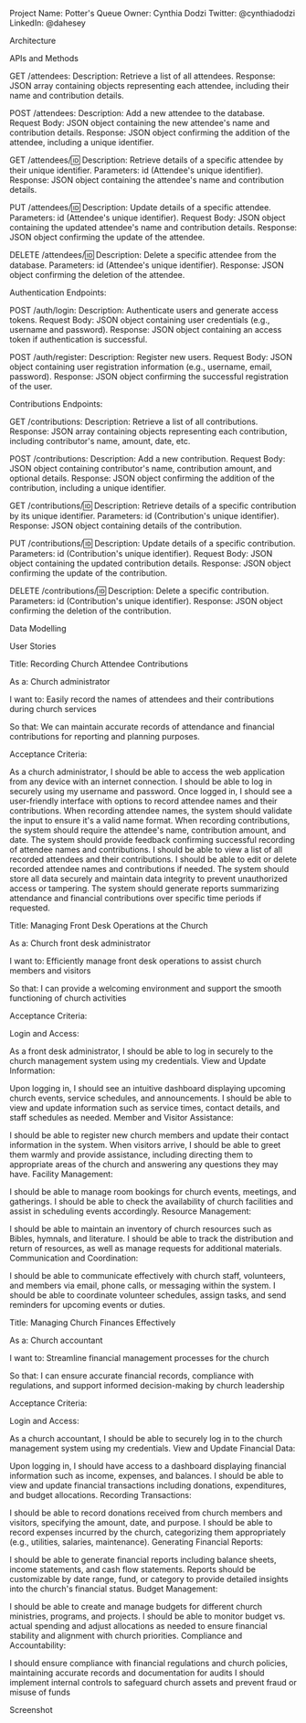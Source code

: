 Project Name: Potter's Queue
Owner: Cynthia Dodzi
Twitter: @cynthiadodzi
LinkedIn: @dahesey

Architecture


APIs and Methods

GET /attendees:
Description: Retrieve a list of all attendees.
Response: JSON array containing objects representing each attendee, including their name and contribution details.




POST /attendees:
Description: Add a new attendee to the database.
Request Body: JSON object containing the new attendee's name and contribution details.
Response: JSON object confirming the addition of the attendee, including a unique identifier.

GET /attendees/:id:
Description: Retrieve details of a specific attendee by their unique identifier.
Parameters: id (Attendee's unique identifier).
Response: JSON object containing the attendee's name and contribution details.

PUT /attendees/:id:
Description: Update details of a specific attendee.
Parameters: id (Attendee's unique identifier).
Request Body: JSON object containing the updated attendee's name and contribution details.
Response: JSON object confirming the update of the attendee.

DELETE /attendees/:id:
Description: Delete a specific attendee from the database.
Parameters: id (Attendee's unique identifier).
Response: JSON object confirming the deletion of the attendee.


Authentication Endpoints:

POST /auth/login:
Description: Authenticate users and generate access tokens.
Request Body: JSON object containing user credentials (e.g., username and password).
Response: JSON object containing an access token if authentication is successful.

POST /auth/register:
Description: Register new users.
Request Body: JSON object containing user registration information (e.g., username, email, password).
Response: JSON object confirming the successful registration of the user.

Contributions Endpoints:

GET /contributions:
Description: Retrieve a list of all contributions.
Response: JSON array containing objects representing each contribution, including contributor's name, amount, date, etc.



POST /contributions:
Description: Add a new contribution.
Request Body: JSON object containing contributor's name, contribution amount, and optional details.
Response: JSON object confirming the addition of the contribution, including a unique identifier.

GET /contributions/:id:
Description: Retrieve details of a specific contribution by its unique identifier.
Parameters: id (Contribution's unique identifier).
Response: JSON object containing details of the contribution.

PUT /contributions/:id:
Description: Update details of a specific contribution.
Parameters: id (Contribution's unique identifier).
Request Body: JSON object containing the updated contribution details.
Response: JSON object confirming the update of the contribution.

DELETE /contributions/:id:
Description: Delete a specific contribution.
Parameters: id (Contribution's unique identifier).
Response: JSON object confirming the deletion of the contribution.


Data Modelling




User Stories

Title: Recording Church Attendee Contributions

As a: Church administrator

I want to: Easily record the names of attendees and their contributions during church services

So that: We can maintain accurate records of attendance and financial contributions for reporting and planning purposes.

Acceptance Criteria:

As a church administrator, I should be able to access the web application from any device with an internet connection.
I should be able to log in securely using my username and password.
Once logged in, I should see a user-friendly interface with options to record attendee names and their contributions.
When recording attendee names, the system should validate the input to ensure it's a valid name format.
When recording contributions, the system should require the attendee's name, contribution amount, and date.
The system should provide feedback confirming successful recording of attendee names and contributions.
I should be able to view a list of all recorded attendees and their contributions.
I should be able to edit or delete recorded attendee names and contributions if needed.
The system should store all data securely and maintain data integrity to prevent unauthorized access or tampering.
The system should generate reports summarizing attendance and financial contributions over specific time periods if requested.


Title: Managing Front Desk Operations at the Church

As a: Church front desk administrator

I want to: Efficiently manage front desk operations to assist church members and visitors

So that: I can provide a welcoming environment and support the smooth functioning of church activities

Acceptance Criteria:

Login and Access:

As a front desk administrator, I should be able to log in securely to the church management system using my credentials.
View and Update Information:

Upon logging in, I should see an intuitive dashboard displaying upcoming church events, service schedules, and announcements.
I should be able to view and update information such as service times, contact details, and staff schedules as needed.
Member and Visitor Assistance:

I should be able to register new church members and update their contact information in the system.
When visitors arrive, I should be able to greet them warmly and provide assistance, including directing them to appropriate areas of the church and answering any questions they may have.
Facility Management:

I should be able to manage room bookings for church events, meetings, and gatherings.
I should be able to check the availability of church facilities and assist in scheduling events accordingly.
Resource Management:

I should be able to maintain an inventory of church resources such as Bibles, hymnals, and literature.
I should be able to track the distribution and return of resources, as well as manage requests for additional materials.
Communication and Coordination:

I should be able to communicate effectively with church staff, volunteers, and members via email, phone calls, or messaging within the system.
I should be able to coordinate volunteer schedules, assign tasks, and send reminders for upcoming events or duties.


Title: Managing Church Finances Effectively

As a: Church accountant

I want to: Streamline financial management processes for the church

So that: I can ensure accurate financial records, compliance with regulations, and support informed decision-making by church leadership

Acceptance Criteria:

Login and Access:

As a church accountant, I should be able to securely log in to the church management system using my credentials.
View and Update Financial Data:

Upon logging in, I should have access to a dashboard displaying financial information such as income, expenses, and balances.
I should be able to view and update financial transactions including donations, expenditures, and budget allocations.
Recording Transactions:

I should be able to record donations received from church members and visitors, specifying the amount, date, and purpose.
I should be able to record expenses incurred by the church, categorizing them appropriately (e.g., utilities, salaries, maintenance).
Generating Financial Reports:

I should be able to generate financial reports including balance sheets, income statements, and cash flow statements.
Reports should be customizable by date range, fund, or category to provide detailed insights into the church's financial status.
Budget Management:

I should be able to create and manage budgets for different church ministries, programs, and projects.
I should be able to monitor budget vs. actual spending and adjust allocations as needed to ensure financial stability and alignment with church priorities.
Compliance and Accountability:

I should ensure compliance with financial regulations and church policies, maintaining accurate records and documentation for audits I should implement internal controls to safeguard church assets and prevent fraud or misuse of funds

Screenshot

